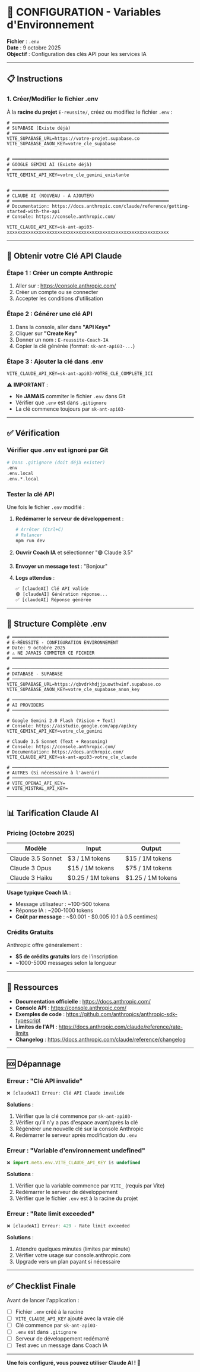 # 🔑 CONFIGURATION - Variables d'Environnement

**Fichier** : `.env`  
**Date** : 9 octobre 2025  
**Objectif** : Configuration des clés API pour les services IA

---

## 📋 Instructions

### **1. Créer/Modifier le fichier .env**

À la **racine du projet** `E-reussite/`, créez ou modifiez le fichier `.env` :

```env
# ═══════════════════════════════════════════════════════════
# SUPABASE (Existe déjà)
# ═══════════════════════════════════════════════════════════
VITE_SUPABASE_URL=https://votre-projet.supabase.co
VITE_SUPABASE_ANON_KEY=votre_cle_supabase


# ═══════════════════════════════════════════════════════════
# GOOGLE GEMINI AI (Existe déjà)
# ═══════════════════════════════════════════════════════════
VITE_GEMINI_API_KEY=votre_cle_gemini_existante


# ═══════════════════════════════════════════════════════════
# CLAUDE AI (NOUVEAU - À AJOUTER)
# ═══════════════════════════════════════════════════════════
# Documentation: https://docs.anthropic.com/claude/reference/getting-started-with-the-api
# Console: https://console.anthropic.com/

VITE_CLAUDE_API_KEY=sk-ant-api03-xxxxxxxxxxxxxxxxxxxxxxxxxxxxxxxxxxxxxxxxxxxxxxxxxxxxxxxxxxxxx
```

---

## 🔐 Obtenir votre Clé API Claude

### **Étape 1 : Créer un compte Anthropic**

1. Aller sur : https://console.anthropic.com/
2. Créer un compte ou se connecter
3. Accepter les conditions d'utilisation

### **Étape 2 : Générer une clé API**

1. Dans la console, aller dans **"API Keys"**
2. Cliquer sur **"Create Key"**
3. Donner un nom : `E-reussite-Coach-IA`
4. Copier la clé générée (format: `sk-ant-api03-...`)

### **Étape 3 : Ajouter la clé dans .env**

```env
VITE_CLAUDE_API_KEY=sk-ant-api03-VOTRE_CLE_COMPLETE_ICI
```

⚠️ **IMPORTANT** :
- Ne **JAMAIS** commiter le fichier `.env` dans Git
- Vérifier que `.env` est dans `.gitignore`
- La clé commence toujours par `sk-ant-api03-`

---

## ✅ Vérification

### **Vérifier que .env est ignoré par Git**

```bash
# Dans .gitignore (doit déjà exister)
.env
.env.local
.env.*.local
```

### **Tester la clé API**

Une fois le fichier `.env` modifié :

1. **Redémarrer le serveur de développement** :
   ```bash
   # Arrêter (Ctrl+C)
   # Relancer
   npm run dev
   ```

2. **Ouvrir Coach IA** et sélectionner "🟣 Claude 3.5"

3. **Envoyer un message test** : "Bonjour"

4. **Logs attendus** :
   ```javascript
   ✅ [claudeAI] Clé API valide
   🟣 [claudeAI] Génération réponse...
   ✅ [claudeAI] Réponse générée
   ```

---

## 🔄 Structure Complète .env

```env
# ═══════════════════════════════════════════════════════════
# E-RÉUSSITE - CONFIGURATION ENVIRONNEMENT
# Date: 9 octobre 2025
# ⚠️ NE JAMAIS COMMITER CE FICHIER
# ═══════════════════════════════════════════════════════════

# ───────────────────────────────────────────────────────────
# DATABASE - SUPABASE
# ───────────────────────────────────────────────────────────
VITE_SUPABASE_URL=https://qbvdrkhdjjpuowthwinf.supabase.co
VITE_SUPABASE_ANON_KEY=votre_cle_supabase_anon_key

# ───────────────────────────────────────────────────────────
# AI PROVIDERS
# ───────────────────────────────────────────────────────────

# Google Gemini 2.0 Flash (Vision + Text)
# Console: https://aistudio.google.com/app/apikey
VITE_GEMINI_API_KEY=votre_cle_gemini

# Claude 3.5 Sonnet (Text + Reasoning)
# Console: https://console.anthropic.com/
# Documentation: https://docs.anthropic.com/
VITE_CLAUDE_API_KEY=sk-ant-api03-votre_cle_claude

# ───────────────────────────────────────────────────────────
# AUTRES (Si nécessaire à l'avenir)
# ───────────────────────────────────────────────────────────
# VITE_OPENAI_API_KEY=
# VITE_MISTRAL_API_KEY=
```

---

## 📊 Tarification Claude AI

### **Pricing (Octobre 2025)**

| Modèle | Input | Output |
|--------|-------|--------|
| Claude 3.5 Sonnet | $3 / 1M tokens | $15 / 1M tokens |
| Claude 3 Opus | $15 / 1M tokens | $75 / 1M tokens |
| Claude 3 Haiku | $0.25 / 1M tokens | $1.25 / 1M tokens |

**Usage typique Coach IA** :
- Message utilisateur : ~100-500 tokens
- Réponse IA : ~200-1000 tokens
- **Coût par message** : ~$0.001 - $0.005 (0.1 à 0.5 centimes)

### **Crédits Gratuits**

Anthropic offre généralement :
- **$5 de crédits gratuits** lors de l'inscription
- ~1000-5000 messages selon la longueur

---

## 🔗 Ressources

- **Documentation officielle** : https://docs.anthropic.com/
- **Console API** : https://console.anthropic.com/
- **Exemples de code** : https://github.com/anthropics/anthropic-sdk-typescript
- **Limites de l'API** : https://docs.anthropic.com/claude/reference/rate-limits
- **Changelog** : https://docs.anthropic.com/claude/reference/changelog

---

## 🆘 Dépannage

### **Erreur : "Clé API invalide"**

```javascript
❌ [claudeAI] Erreur: Clé API Claude invalide
```

**Solutions** :
1. Vérifier que la clé commence par `sk-ant-api03-`
2. Vérifier qu'il n'y a pas d'espace avant/après la clé
3. Régénérer une nouvelle clé sur la console Anthropic
4. Redémarrer le serveur après modification du `.env`

### **Erreur : "Variable d'environnement undefined"**

```javascript
❌ import.meta.env.VITE_CLAUDE_API_KEY is undefined
```

**Solutions** :
1. Vérifier que la variable commence par `VITE_` (requis par Vite)
2. Redémarrer le serveur de développement
3. Vérifier que le fichier `.env` est à la racine du projet

### **Erreur : "Rate limit exceeded"**

```javascript
❌ [claudeAI] Erreur: 429 - Rate limit exceeded
```

**Solutions** :
1. Attendre quelques minutes (limites par minute)
2. Vérifier votre usage sur console.anthropic.com
3. Upgrade vers un plan payant si nécessaire

---

## ✅ Checklist Finale

Avant de lancer l'application :

- [ ] Fichier `.env` créé à la racine
- [ ] `VITE_CLAUDE_API_KEY` ajouté avec la vraie clé
- [ ] Clé commence par `sk-ant-api03-`
- [ ] `.env` est dans `.gitignore`
- [ ] Serveur de développement redémarré
- [ ] Test avec un message dans Coach IA

---

**Une fois configuré, vous pouvez utiliser Claude AI ! 🚀**
